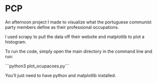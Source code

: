# PCP

An afternoon project I made to visualize what the portuguese communist party members define as their professional occupations.

I used scrapy to pull the data off their website and matplotlib to plot a histogram.

To run the code, simply open the main directory in the command line and run:

´´´python3 plot_ocupacoes.py´´´

You'll just need to have python and matplotlib installed.
